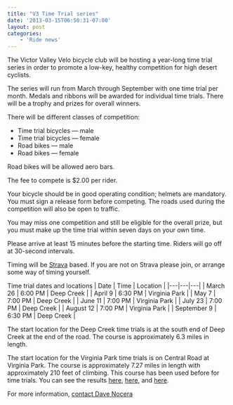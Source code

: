 ```yaml
---
title: "V3 Time Trial series"
date: '2013-03-15T06:50:31-07:00'
layout: post
categories:
    - 'Ride news'
---
```


The Victor Valley Velo bicycle club will be hosting a year-long time trial series in order to promote a low-key, healthy competition for high desert cyclists.  
  
The series will run from March through September with one time trial per month. Medals and ribbons will be awarded for individual time trials. There will be a trophy and prizes for overall winners.

There will be different classes of competition:

- Time trial bicycles — male
- Time trial bicycles — female
- Road bikes — male
- Road bikes — female

Road bikes will be allowed aero bars.

The fee to compete is $2.00 per rider.

Your bicycle should be in good operating condition; helmets are mandatory. You must sign a release form before competing. The roads used during the competition will also be open to traffic.

You may miss one competition and still be eligible for the overall prize, but you must make up the time trial within seven days on your own time.

Please arrive at least 15 minutes before the starting time. Riders will go off at 30-second intervals.

Timing will be [Strava](https://www.strava.com/ "Strava") based. If you are not on Strava please join, or arrange some way of timing yourself.

Time trial dates and locations
| Date | Time | Location |
|---|---|---|
| March 26 | 6:00 PM | Deep Creek |
| April 9 | 6:30 PM | Virginia Park |
| May 7 | 7:00 PM | Deep Creek |
| June 11 | 7:00 PM | Virginia Park |
| July 23 | 7:00 PM | Deep Creek |
| August 12 | 7:00 PM | Virginia Park |
| September 9 | 6:30 PM | Deep Creek |

The start location for the Deep Creek time trials is at the south end of Deep Creek at the end of the road. The course is approximately 6.3 miles in length.

The start location for the Virginia Park time trials is on Central Road at Virginia Park. The course is approximately 7.27 miles in length with approximately 210 feet of climbing. This course has been used before for time trials. You can see the results [here](https://www.hdcycling.org/2011/01/local-time-trial/ "Sunday morning time trial results"), [here](https://www.hdcycling.org/2011/07/july-time-trial-results/ "July time trial results"), and [here](https://www.hdcycling.org/2011/08/august-time-trial-results/ "August time trial results").

For more information, [contact Dave Nocera](mailto:dnocera@vvuhsd.org)